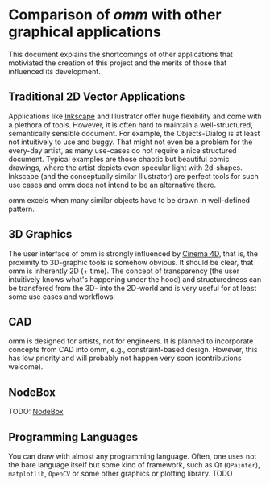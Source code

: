 # Comparison of *omm* with other graphical applications

This document explains the shortcomings of other applications that motiviated the creation of this project
and the merits of those that influenced its development.

## Traditional 2D Vector Applications

Applications like [Inkscape](https://inkscape.org/) and Illustrator offer huge flexibility and come with a plethora of tools.
However, it is often hard to maintain a well-structured, semantically sensible document.
For example, the Objects-Dialog is at least not intuitively to use and buggy.
That might not even be a problem for the every-day artist, as many use-cases do not require a nice structured document.
Typical examples are those chaotic but beautiful comic drawings, where the artist depicts even specular light with 2d-shapes.
Inkscape (and the conceptually similar Illustrator) are perfect tools for such use cases and omm does not intend to be an alternative there.

omm excels when many similar objects have to be drawn in well-defined pattern.

## 3D Graphics

The user interface of omm is strongly influenced by [Cinema 4D](), that is, the proximity to 3D-graphic tools is somehow obvious.
It should be clear, that omm is inherently 2D (+ time).
The concept of transparency (the user intuitively knows what's happening under the hood) and structuredness can be transfered
from the 3D- into the 2D-world and is very useful for at least some use cases and workflows.

## CAD

omm is designed for artists, not for engineers.
It is planned to incorporate concepts from CAD into omm, e.g., constraint-based design.
However, this has low priority and will probably not happen very soon (contributions welcome).

## NodeBox

TODO: [NodeBox](https://www.nodebox.net/code/index.php/Home)

## Programming Languages

You can draw with almost any programming language.
Often, one uses not the bare language itself but some kind of framework, such as Qt (`QPainter`),
`matplotlib`, `OpenCV` or some other graphics or plotting library. TODO
